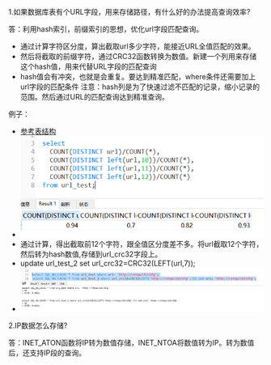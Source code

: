 1.如果数据库表有个URL字段，用来存储路径，有什么好的办法提高查询效率?

答：利用hash索引，前缀索引的思想，优化url字段匹配查询。
- 通过计算字符区分度，算出截取url多少字符，能接近URL全值匹配的效果。
- 然后将截取的前缀字符，通过CRC32函数转换为数值。新建一个列用来存储这个hash值，用来代替URL字段的匹配查询
- hash值会有冲突，也就是会重复。要达到精准匹配，where条件还需要加上url字段的匹配条件
注意：hash列是为了快速过滤不匹配的记录，缩小记录的范围。然后通过URL的匹配查询达到精准查询。

例子：
- [参考表结构](url_test.sql)
- ![字符区分度计算](String＿differentiation＿calculation.png)
- 通过计算，得出截取前12个字符，跟全值区分度差不多。将url截取12个字符，然后转为hash数值,存储到url_crc32字段上。
- update url_test_2 set url_crc32=CRC32(LEFT(url,7));
- ![结果](url_test_result.png)


2.IP数据怎么存储?

答：INET_ATON函数将IP转为数值存储，INET_NTOA将数值转为IP。转为数值后，还支持IP段的查询。